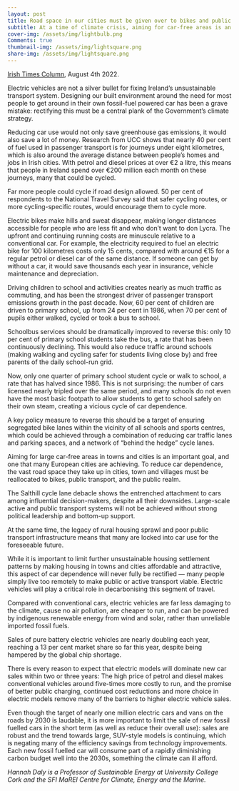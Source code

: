 ```yaml
---
layout: post
title: Road space in our cities must be given over to bikes and public transport – not private cars
subtitle: At a time of climate crisis, aiming for car-free areas is an important goal and one European cities are achieving
cover-img: /assets/img/lightbulb.png
Comments: true
thumbnail-img: /assets/img/lightsquare.png
share-img: /assets/img/lightsquare.png
---
```


[Irish Times Column](https://www.irishtimes.com/environment/climate-crisis/2022/08/04/reducing-car-use-not-only-cuts-greenhouse-gas-emissions-it-saves-money/), August 4th 2022.

Electric vehicles are not a silver bullet for fixing Ireland’s unsustainable transport system. Designing our built environment around the need for most people to get around in their own fossil-fuel powered car has been a grave mistake: rectifying this must be a central plank of the Government’s climate strategy.

Reducing car use would not only save greenhouse gas emissions, it would also save a lot of money. Research from UCC shows that nearly 40 per cent of fuel used in passenger transport is for journeys under eight kilometres, which is also around the average distance between people’s homes and jobs in Irish cities. With petrol and diesel prices at over €2 a litre, this means that people in Ireland spend over €200 million each month on these journeys, many that could be cycled.

Far more people could cycle if road design allowed. 50 per cent of respondents to the National Travel Survey said that safer cycling routes, or more cycling-specific routes, would encourage them to cycle more.

Electric bikes make hills and sweat disappear, making longer distances accessible for people who are less fit and who don’t want to don Lycra. The upfront and continuing running costs are minuscule relative to a conventional car. For example, the electricity required to fuel an electric bike for 100 kilometres costs only 15 cents, compared with around €15 for a regular petrol or diesel car of the same distance. If someone can get by without a car, it would save thousands each year in insurance, vehicle maintenance and depreciation.

Driving children to school and activities creates nearly as much traffic as commuting, and has been the strongest driver of passenger transport emissions growth in the past decade. Now, 60 per cent of children are driven to primary school, up from 24 per cent in 1986, when 70 per cent of pupils either walked, cycled or took a bus to school.

Schoolbus services should be dramatically improved to reverse this: only 10 per cent of primary school students take the bus, a rate that has been continuously declining. This would also reduce traffic around schools (making walking and cycling safer for students living close by) and free parents of the daily school-run grid.

Now, only one quarter of primary school student cycle or walk to school, a rate that has halved since 1986. This is not surprising: the number of cars licensed nearly tripled over the same period, and many schools do not even have the most basic footpath to allow students to get to school safely on their own steam, creating a vicious cycle of car dependence.

A key policy measure to reverse this should be a target of ensuring segregated bike lanes within the vicinity of all schools and sports centres, which could be achieved through a combination of reducing car traffic lanes and parking spaces, and a network of “behind the hedge” cycle lanes.

Aiming for large car-free areas in towns and cities is an important goal, and one that many European cities are achieving. To reduce car dependence, the vast road space they take up in cities, town and villages must be reallocated to bikes, public transport, and the public realm.

The Salthill cycle lane debacle shows the entrenched attachment to cars among influential decision-makers, despite all their downsides. Large-scale active and public transport systems will not be achieved without strong political leadership and bottom-up support.

At the same time, the legacy of rural housing sprawl and poor public transport infrastructure means that many are locked into car use for the foreseeable future.

While it is important to limit further unsustainable housing settlement patterns by making housing in towns and cities affordable and attractive, this aspect of car dependence will never fully be rectified — many people simply live too remotely to make public or active transport viable. Electric vehicles will play a critical role in decarbonising this segment of travel.

Compared with conventional cars, electric vehicles are far less damaging to the climate, cause no air pollution, are cheaper to run, and can be powered by indigenous renewable energy from wind and solar, rather than unreliable imported fossil fuels.

Sales of pure battery electric vehicles are nearly doubling each year, reaching a 13 per cent market share so far this year, despite being hampered by the global chip shortage.

There is every reason to expect that electric models will dominate new car sales within two or three years: The high price of petrol and diesel makes conventional vehicles around five-times more costly to run, and the promise of better public charging, continued cost reductions and more choice in electric models remove many of the barriers to higher electric vehicle sales.

Even though the target of nearly one million electric cars and vans on the roads by 2030 is laudable, it is more important to limit the sale of new fossil fuelled cars in the short term (as well as reduce their overall use): sales are robust and the trend towards large, SUV-style models is continuing, which is negating many of the efficiency savings from technology improvements. Each new fossil fuelled car will consume part of a rapidly diminishing carbon budget well into the 2030s, something the climate can ill afford.

*Hannah Daly is a Professor of Sustainable Energy at University College Cork and the SFI MaREI Centre for Climate, Energy and the Marine.*

